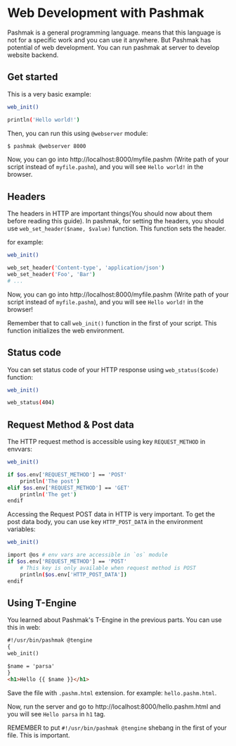 # Web Development with Pashmak
Pashmak is a general programming language. means that this language is not for a specific work and you can use it anywhere. But Pashmak has potential of web development. You can run pashmak at server to develop website backend.

## Get started
This is a very basic example:

```bash
web_init()

println('Hello world!')
```

Then, you can run this using `@webserver` module:

```bash
$ pashmak @webserver 8000
```

Now, you can go into http://localhost:8000/myfile.pashm (Write path of your script instead of `myfile.pashm`), and you will see `Hello world!` in the browser.

## Headers
The headers in HTTP are important things(You should now about them before reading this guide). In pashmak, for setting the headers, you should use `web_set_header($name, $value)` function. This function sets the header.

for example:

```bash
web_init()

web_set_header('Content-type', 'application/json')
web_set_header('Foo', 'Bar')
# ...
```

Now, you can go into http://localhost:8000/myfile.pashm (Write path of your script instead of `myfile.pashm`), and you will see `Hello world!` in the browser!

Remember that to call `web_init()` function in the first of your script. This function initializes the web environment.

## Status code
You can set status code of your HTTP response using `web_status($code)` function:

```bash
web_init()

web_status(404)
```

## Request Method & Post data
The HTTP request method is accessible using key `REQUEST_METHOD` in envvars:

```bash
web_init()

if $os.env['REQUEST_METHOD'] == 'POST'
    println('The post')
elif $os.env['REQUEST_METHOD'] == 'GET'
    println('The get')
endif
```

Accessing the Request POST data in HTTP is very important. To get the post data body, you can use key `HTTP_POST_DATA` in the environment variables:

```bash
web_init()

import @os # env vars are accessible in `os` module
if $os.env['REQUEST_METHOD'] == 'POST'
    # This key is only available when request method is POST
    println($os.env['HTTP_POST_DATA'])
endif
```

## Using T-Engine
You learned about Pashmak's T-Engine in the previous parts. You can use this in web:

```html
#!/usr/bin/pashmak @tengine
{
web_init()

$name = 'parsa'
}
<h1>Hello {{ $name }}</h1>
```

Save the file with `.pashm.html` extension. for example: `hello.pashm.html`.

Now, run the server and go to http://localhost:8000/hello.pashm.html and you will see `Hello parsa` in `h1` tag.

REMEMBER to put `#!/usr/bin/pashmak @tengine` shebang in the first of your file. This is important.
